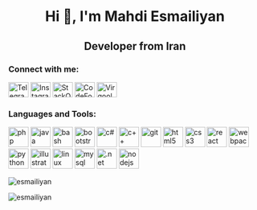 <h1 align="center"> Hi 👋, I'm Mahdi Esmailiyan </h1>
<h2 align="center"> Developer from Iran </h2>
<h3 align="left"> Connect with me: </h3>
<p align="left">
<a href="https://t.me/Mahdi_Esmailiyan" target="blank"><img align="center" src="https://cdn.jsdelivr.net/npm/simple-icons@3.0.1/icons/telegram.svg" alt="Telegram" height="30" width="40" /></a>
<a href="https://instagram.com/m_e.pro" target="blank"><img align="center" src="https://cdn.jsdelivr.net/npm/simple-icons@3.0.1/icons/instagram.svg" alt="Instagram" height="30" width="40" /></a>
<a href="https://stackoverflow.com/users/14793439/mahdi-esmailiyan" target="blank"><img align="center" src="https://cdn.jsdelivr.net/npm/simple-icons@3.0.1/icons/stackoverflow.svg" alt="StackOverflow" height="30" width="40" /></a>
<a href="https://codeforces.com/profile/MS128" target="blank"><img align="center" src="https://cdn.jsdelivr.net/npm/simple-icons@3.0.1/icons/codeforces.svg" alt="CodeForces" height="30" width="40" /></a>
<a href="https://virgool.io/@esmailiyan.mahdi" target="blank"><img align="center" src="https://cdn.jsdelivr.net/npm/simple-icons@3.0.1/icons/rss.svg" alt="Virgool" height="30" width="40" /></a></p>

<h3 align="left"> Languages and Tools: </h3>
<p align="left">
<a href="https://www.php.net/"target="_blank"><img src="https://cdn.jsdelivr.net/npm/simple-icons@3.0.1/icons/php.svg" alt="php" width="40" height="40"/></a> 
<a href="https://www.java.com/en/" target="_blank"><img src="https://cdn.jsdelivr.net/npm/simple-icons@3.0.1/icons/java.svg" alt="java" width="40" height="40"/></a> 
<a href="https://www.gnu.org/software/bash/" target="_blank"><img src="https://www.vectorlogo.zone/logos/gnu_bash/gnu_bash-icon.svg" alt="bash" width="40" height="40"/></a>
<a href="https://getbootstrap.com" target="_blank"><img src="https://devicons.github.io/devicon/devicon.git/icons/bootstrap/bootstrap-plain.svg" alt="bootstrap" width="40" height="40"/></a> 
<a href="https://www.w3schools.com/cs/" target="_blank"><img src="https://devicons.github.io/devicon/devicon.git/icons/csharp/csharp-original.svg" alt="c#" width="40" height="40"/></a> 
<a href="https://www.w3schools.com/cpp/" target="_blank"><img src="https://devicons.github.io/devicon/devicon.git/icons/cplusplus/cplusplus-original.svg" alt="c++" width="40" height="40"/></a>
<a href="https://git-scm.com/" target="_blank"><img src="https://www.vectorlogo.zone/logos/git-scm/git-scm-icon.svg" alt="git" width="40" height="40"/></a> 
<a href="https://www.w3.org/html/" target="_blank"><img src="https://devicons.github.io/devicon/devicon.git/icons/html5/html5-original-wordmark.svg" alt="html5" width="40" height="40"/></a>
<a href="https://www.w3schools.com/css/" target="_blank"><img src="https://devicons.github.io/devicon/devicon.git/icons/css3/css3-original-wordmark.svg" alt="css3" width="40" height="40"/></a> 
<a href="https://reactjs.org/" target="_blank"><img src="https://devicons.github.io/devicon/devicon.git/icons/react/react-original-wordmark.svg" alt="react" width="40" height="40"/></a> 
<a href="https://webpack.js.org/"target="_blank"><img src="https://camo.githubusercontent.com/61bba0176cd89186079df717a1a2889d46aa0c50d35b719133a5fa7239a39ae0/68747470733a2f2f64657669636f6e732e6769746875622e696f2f64657669636f6e2f64657669636f6e2e6769742f69636f6e732f7765627061636b2f7765627061636b2d6f726967696e616c2e737667" alt="webpack" width="40" height="40"/></a>
<a href="https://www.python.org" target="_blank"><img src="https://devicons.github.io/devicon/devicon.git/icons/python/python-original.svg" alt="python" width="40" height="40"/></a> 
<a href="https://www.adobe.com/in/products/illustrator.html" target="_blank"><img src="https://www.vectorlogo.zone/logos/adobe_illustrator/adobe_illustrator-icon.svg" alt="illustrator" width="40" height="40"/></a> 
<a href="https://www.linux.org/" 
target="_blank"><img src="https://devicons.github.io/devicon/devicon.git/icons/linux/linux-original.svg" alt="linux" width="40" height="40"/></a> 
<a href="https://www.mysql.com/" target="_blank"><img src="https://devicons.github.io/devicon/devicon.git/icons/mysql/mysql-original-wordmark.svg" alt="mysql" width="40" height="40"/></a> 
<a href="https://dotnet.microsoft.com/" target="_blank"><img src="https://devicons.github.io/devicon/devicon.git/icons/dot-net/dot-net-original-wordmark.svg" alt=".net" width="40" height="40"/></a> 
<a href="https://nodejs.org" target="_blank"><img src="https://devicons.github.io/devicon/devicon.git/icons/nodejs/nodejs-original-wordmark.svg" alt="nodejs" width="40" height="40"/></a>
</p>

<p><img align="center" src="https://github-readme-stats.vercel.app/api/top-langs/?username=t&layout=compact" alt="esmailiyan" /></p>
<p><img align="center" src="https://github-readme-stats.vercel.app/api?username=esmailiyan&show_icons=true" alt="esmailiyan" /></p>
